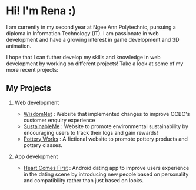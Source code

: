# Hi! I'm Rena :)
I am currently in my second year at Ngee Ann Polytechnic, pursuing a diploma in Information Technology (IT). I am passionate in web development and have a growing interest in game development and 3D animation. 

I hope that I can futher develop my skills and knowledge in web development by working on different projects! Take a look at some of my more recent projects: 

## My Projects
1. Web development
    - [WisdomNet](https://github.com/xenoroxy/FSDPWisdomNet) : Website that implemented changes to improve OCBC's customer enquiry experience
    - [SustainableMe](https://github.com/mellamadrama/BED_Assignment_2024) : Website to promote environmental sustainability by encouraging users to track their logs and gain rewards!
    - [Pottery Works](https://github.com/xenoroxy/FED_S10258053_Rena_Assig01) : A fictional website to promote pottery products and pottery classes. 

3. App development
   - [Heart Comes First](https://github.com/xenoroxy/MAD24_P02_Team4) : Android dating app to improve users experience in the dating scene by introducing new people based on personality and compatibility rather than just based on looks. 
